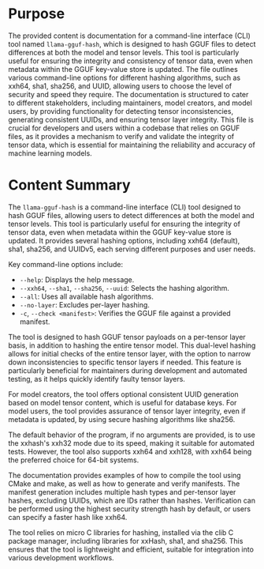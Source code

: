 # Purpose
The provided content is documentation for a command-line interface (CLI) tool named `llama-gguf-hash`, which is designed to hash GGUF files to detect differences at both the model and tensor levels. This tool is particularly useful for ensuring the integrity and consistency of tensor data, even when metadata within the GGUF key-value store is updated. The file outlines various command-line options for different hashing algorithms, such as xxh64, sha1, sha256, and UUID, allowing users to choose the level of security and speed they require. The documentation is structured to cater to different stakeholders, including maintainers, model creators, and model users, by providing functionality for detecting tensor inconsistencies, generating consistent UUIDs, and ensuring tensor layer integrity. This file is crucial for developers and users within a codebase that relies on GGUF files, as it provides a mechanism to verify and validate the integrity of tensor data, which is essential for maintaining the reliability and accuracy of machine learning models.
# Content Summary
The `llama-gguf-hash` is a command-line interface (CLI) tool designed to hash GGUF files, allowing users to detect differences at both the model and tensor levels. This tool is particularly useful for ensuring the integrity of tensor data, even when metadata within the GGUF key-value store is updated. It provides several hashing options, including xxh64 (default), sha1, sha256, and UUIDv5, each serving different purposes and user needs.

Key command-line options include:
- `--help`: Displays the help message.
- `--xxh64`, `--sha1`, `--sha256`, `--uuid`: Selects the hashing algorithm.
- `--all`: Uses all available hash algorithms.
- `--no-layer`: Excludes per-layer hashing.
- `-c`, `--check <manifest>`: Verifies the GGUF file against a provided manifest.

The tool is designed to hash GGUF tensor payloads on a per-tensor layer basis, in addition to hashing the entire tensor model. This dual-level hashing allows for initial checks of the entire tensor layer, with the option to narrow down inconsistencies to specific tensor layers if needed. This feature is particularly beneficial for maintainers during development and automated testing, as it helps quickly identify faulty tensor layers.

For model creators, the tool offers optional consistent UUID generation based on model tensor content, which is useful for database keys. For model users, the tool provides assurance of tensor layer integrity, even if metadata is updated, by using secure hashing algorithms like sha256.

The default behavior of the program, if no arguments are provided, is to use the xxhash's xxh32 mode due to its speed, making it suitable for automated tests. However, the tool also supports xxh64 and xxh128, with xxh64 being the preferred choice for 64-bit systems.

The documentation provides examples of how to compile the tool using CMake and make, as well as how to generate and verify manifests. The manifest generation includes multiple hash types and per-tensor layer hashes, excluding UUIDs, which are IDs rather than hashes. Verification can be performed using the highest security strength hash by default, or users can specify a faster hash like xxh64.

The tool relies on micro C libraries for hashing, installed via the clib C package manager, including libraries for xxHash, sha1, and sha256. This ensures that the tool is lightweight and efficient, suitable for integration into various development workflows.
